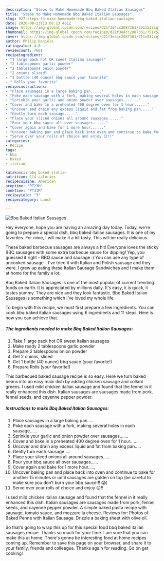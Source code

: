 ```yaml
---
description: "Steps to Make Homemade Bbq Baked Italian Sausages"
title: "Steps to Make Homemade Bbq Baked Italian Sausages"
slug: 927-steps-to-make-homemade-bbq-baked-italian-sausages
date: 2020-08-23T13:08:13.401Z
image: https://img-global.cpcdn.com/recipes/d21f3e4cc2087361/751x532cq70/bbq-baked-italian-sausages-recipe-main-photo.jpg
thumbnail: https://img-global.cpcdn.com/recipes/d21f3e4cc2087361/751x532cq70/bbq-baked-italian-sausages-recipe-main-photo.jpg
cover: https://img-global.cpcdn.com/recipes/d21f3e4cc2087361/751x532cq70/bbq-baked-italian-sausages-recipe-main-photo.jpg
author: Philip Daniels
ratingvalue: 4.8
reviewcount: 7661
recipeingredient:
- "1 large pack hot OR sweet Italian sausages"
- "2 tablespoons garlic powder"
- "2 tablespoons onion powder"
- "2 onions sliced"
- "1 bottle (40 ounce) bbq sauce your favorite"
- " Rolls your favorite"
recipeinstructions:
- "Place sausages in a large baking pan....."
- "Poke each sausage with a fork, making several holes in each sausage......"
- "Sprinkle your garlic and onion powder over sausages......."
- "Cover and bake in a preheated 400 degree oven for 1 hour......"
- "Uncover and drain any excess liquid and fat from baking pan....."
- "Gently turn each sausage....."
- "Place your sliced onions all around sausages......"
- "Pour your bbq sauce all over sausages......"
- "Cover again and bake for 1 more hour......"
- "Uncover baking pan and place back into oven and continue to bake for another 15 minutes or until sausages are golden on top (be careful to make sure you don’t burn your bbq sauce!!! 😱)"
- "Serve over your rolls of choice and enjoy 😉!!"
categories:
- Recipe
tags:
- bbq
- baked
- italian

katakunci: bbq baked italian 
nutrition: 114 calories
recipecuisine: American
preptime: "PT23M"
cooktime: "PT31M"
recipeyield: "3"
recipecategory: Lunch

---
```



![Bbq Baked Italian Sausages](https://img-global.cpcdn.com/recipes/d21f3e4cc2087361/751x532cq70/bbq-baked-italian-sausages-recipe-main-photo.jpg)

Hey everyone, hope you are having an amazing day today. Today, we're going to prepare a special dish, bbq baked italian sausages. It is one of my favorites. For mine, I will make it a bit tasty. This will be really delicious.

These baked barbecue sausages are always a hit! Everyone loves the sticky BBQ sausages with some extra barbecue sauce for dipping! Yep, you guessed it right - BBQ sauce and sausage :) You can use any type of uncooked sausage - I&#39;ve tried it with Italian and Polish sausage and they were. I grew up eating these Italian Sausage Sandwiches and I make them at home for the family a lot.

Bbq Baked Italian Sausages is one of the most popular of current trending foods on earth. It is appreciated by millions daily. It's easy, it is quick, it tastes yummy. They are nice and they look fantastic. Bbq Baked Italian Sausages is something which I've loved my whole life.


To begin with this recipe, we must first prepare a few ingredients. You can cook bbq baked italian sausages using 6 ingredients and 11 steps. Here is how you can achieve that.

<!--inarticleads1-->

##### The ingredients needed to make Bbq Baked Italian Sausages:

1. Take 1 large pack hot OR sweet Italian sausages
1. Make ready 2 tablespoons garlic powder
1. Prepare 2 tablespoons onion powder
1. Get 2 onions, sliced
1. Get 1 bottle (40 ounce) bbq sauce (your favorite!)
1. Prepare  Rolls (your favorite!)


This barbecued baked sausage recipe is so easy. Here we turn baked beans into an easy main dish by adding chicken sausage and collard greens. I used mild chicken italian sausage and found that the fennel in it really enhanced this dish. Italian sausages are sausages made from pork, fennel seeds, and cayenne pepper powder. 

<!--inarticleads2-->

##### Instructions to make Bbq Baked Italian Sausages:

1. Place sausages in a large baking pan.....
1. Poke each sausage with a fork, making several holes in each sausage......
1. Sprinkle your garlic and onion powder over sausages.......
1. Cover and bake in a preheated 400 degree oven for 1 hour......
1. Uncover and drain any excess liquid and fat from baking pan.....
1. Gently turn each sausage.....
1. Place your sliced onions all around sausages......
1. Pour your bbq sauce all over sausages......
1. Cover again and bake for 1 more hour......
1. Uncover baking pan and place back into oven and continue to bake for another 15 minutes or until sausages are golden on top (be careful to make sure you don’t burn your bbq sauce!!! 😱)
1. Serve over your rolls of choice and enjoy 😉!!


I used mild chicken italian sausage and found that the fennel in it really enhanced this dish. Italian sausages are sausages made from pork, fennel seeds, and cayenne pepper powder. A simple baked pasta recipe with sausage, tomato sauce, and mozzarella cheese. Reviews for: Photos of Baked Penne with Italian Sausage. Drizzle a baking sheet with olive oil. 

So that's going to wrap this up for this special food bbq baked italian sausages recipe. Thanks so much for your time. I am sure that you can make this at home. There's gonna be interesting food at home recipes coming up. Remember to save this page on your browser, and share it to your family, friends and colleague. Thanks again for reading. Go on get cooking!
